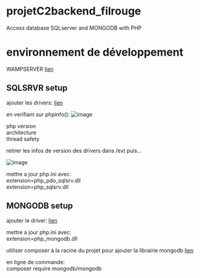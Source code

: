 # projetC2backend_filrouge
Access database SQLserver and MONGODB with PHP


# environnement de développement

WAMPSERVER
[lien](https://www.wampserver.com/en/download-wampserver-64bits/)

## SQLSRVR setup

ajouter les drivers:
[lien](https://learn.microsoft.com/fr-fr/sql/connect/php/step-1-configure-development-environment-for-php-development?view=sql-server-ver16)

en verifiant sur phpinfo():
![image](https://github.com/user-attachments/assets/89b29fea-a262-47c1-af5d-c7cc1d64a987)

php version  
architecture  
thread safety 

retirer les infos de version des drivers dans /ext puis...

![image](https://github.com/user-attachments/assets/67c22d5a-7a6b-49ed-b73b-73607c844eeb)

mettre a jour php.ini avec:  
extension=php_pdo_sqlsrv.dll  
extension=php_sqlsrv.dll  

## MONGODB setup

ajouter le driver:
[lien](https://www.php.net/manual/en/mongodb.installation.windows.php)

mettre a jour php.ini avec:  
extension=php_mongodb.dll  

utiliser composer à la racine du projet pour ajouter la librairie mongodb
[lien](https://www.php.net/manual/en/mongodb.tutorial.library.php)

en ligne de commande:  
composer require mongodb/mongodb


